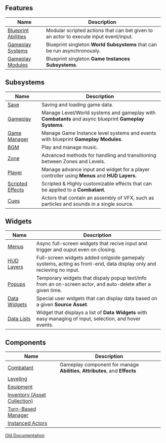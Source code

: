 

## Features
|Name|Description|
|-|-|
|[Blueprint Abilities](docs/abilities.md)| Modular scripted actions that can bet given to an actor to execute input event/input.|
|[Gameplay Systems](docs/gameplay_systems.md)| Blueprint singleton **World Subsystems** that can be run asynchronously.|
|[Gameplay Modules](docs/gameplay_modules.md)| Blueprint singleton **Game Instances Subsystems**.|


## Subsystems
|Name|Description|
|-|-|
|[Save](docs/subsystems/subsystem_save.md)| Saving and loading game data.|
|[Gameplay](docs/subsystems/subsystem_gameplay.md)| Manage Level/World systems and gameplay with **Combatants** and async blueprint **Gameplay Systems**.
|[Game Manager](docs/subsystems/subsystem_manager.md)| Manage Game Instance level systems and events with blueprint **Gameplay Modules**.
|[BGM](docs/subsystems/subsystem_zone.md)| Play and manage music.|
|[Zone](docs/subsystems/subsystem_zone.md)| Advanced methods for handling and transitioning between Zones and Levels.|
|[Player](docs/subsystems/subsystem_player.md)| Manage advance input and widget for a player controller using **Menus** and **HUD Layers**.|
|[Scripted Effects](docs/subsystems/subsystem_scriptedEffects.md)| Scripted & Highly customizable effects that can be applied to a **Combatant**.|
|[Cues](docs/subsystems/subsystem_player.md)| Actors that contain an assembly of VFX, such as particles and sounds in a single source.|

## Widgets
|Name|Description|
|-|-|
|[Menus](docs/docs/widget/widget_menu.md)| Async full-screen widgets that recive input and trigger and ouput even on closing.|
|[HUD Layers](docs/docs/widget/widget_hudlayer.md)| Full-screen widgets added onlgside gamepaly systems, acting as front-end, data display only and recieving no input.|
|[Popups](docs/docs/widget/widget_popup.md)| Temporary widgets that dispaly popup text/info from an on-screen actor, and auto-delete after a given time.|
|[Data Widgets](docs/docs/widget/widget_dataWidgets.md)| Special user widgets that can display data based on a given **Source Asset**.|
|[Data Lists](docs/docs/widget/widget_datalists.md)| Widget that displays a list of **Data Widgets** with easy managing of input, selection, and hover events.|


## Components
|Name|Description|
|-|-|
|[Combatant](docs/docs/components/comp_combatant.md)| Gameplay component for manage **Abilities**, **Attributes**, and **Effects**|
|[Leveling](docs/docs/components/comp_leveling.md)| |
|[Equipment](docs/docs/components/comp_equipment.md)| |
|[Inventory (Asset Collection)](docs/docs/components/comp_inventory.md)| |
|[Turn-Based Manager](docs/docs/components/comp_TurnManager.md)| |
|[Instanced Actors](docs/docs/components/comp_ActorInstance.md)| |

[Old Documentation](https://app.gitbook.com/o/yiSaEWw3G77heqeJtGse/s/NZYB26cJYeWLpQVghvsJ/)